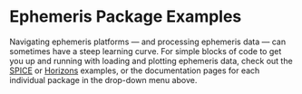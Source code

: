 # Ephemeris Package Examples

Navigating ephemeris platforms — and processing ephemeris data — can sometimes
have a steep learning curve. For simple blocks of code to get you up and running
with loading and plotting ephemeris data, check out the
[SPICE](spice/index.md) or [Horizons](horizons/index.md)
examples, or the documentation pages for each individual package in the
drop-down menu above.

